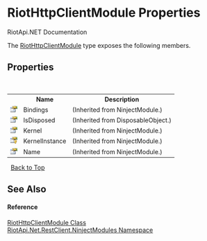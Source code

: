 # RiotHttpClientModule Properties
RiotApi.NET Documentation 

The <a href="96824362-b6da-2d0c-3690-e0fe1ea589b7">RiotHttpClientModule</a> type exposes the following members.


## Properties
&nbsp;<table><tr><th></th><th>Name</th><th>Description</th></tr><tr><td>![Public property](media/pubproperty.gif "Public property")</td><td>Bindings</td><td> (Inherited from NinjectModule.)</td></tr><tr><td>![Public property](media/pubproperty.gif "Public property")</td><td>IsDisposed</td><td> (Inherited from DisposableObject.)</td></tr><tr><td>![Public property](media/pubproperty.gif "Public property")</td><td>Kernel</td><td> (Inherited from NinjectModule.)</td></tr><tr><td>![Protected property](media/protproperty.gif "Protected property")</td><td>KernelInstance</td><td> (Inherited from NinjectModule.)</td></tr><tr><td>![Public property](media/pubproperty.gif "Public property")</td><td>Name</td><td> (Inherited from NinjectModule.)</td></tr></table>&nbsp;
<a href="#riothttpclientmodule-properties">Back to Top</a>

## See Also


#### Reference
<a href="96824362-b6da-2d0c-3690-e0fe1ea589b7">RiotHttpClientModule Class</a><br /><a href="d634c192-b909-04a2-7b81-0cd40215854b">RiotApi.Net.RestClient.NinjectModules Namespace</a><br />